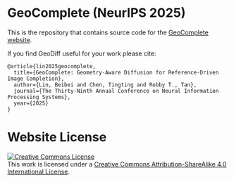 # GeoComplete (NeurIPS 2025)

This is the repository that contains source code for the [GeoComplete website](https://bb12346.github.io/GeoComplete/).
  
If you find GeoDiff useful for your work please cite:
```
@article{lin2025geocomplete,
  title={GeoComplete: Geometry-Aware Diffusion for Reference-Driven Image Completion},
  author={Lin, Beibei and Chen, Tingting and Robby T., Tan},
  journal={The Thirty-Ninth Annual Conference on Neural Information Processing Systems},
  year={2025}
}
```

# Website License
<a rel="license" href="http://creativecommons.org/licenses/by-sa/4.0/"><img alt="Creative Commons License" style="border-width:0" src="https://i.creativecommons.org/l/by-sa/4.0/88x31.png" /></a><br />This work is licensed under a <a rel="license" href="http://creativecommons.org/licenses/by-sa/4.0/">Creative Commons Attribution-ShareAlike 4.0 International License</a>.
